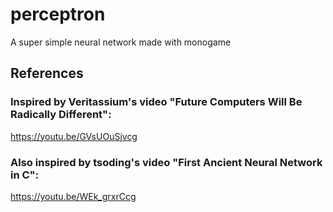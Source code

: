 ﻿# perceptron
A super simple neural network made with monogame

## References
### Inspired by Veritassium's video "Future Computers Will Be Radically Different":
https://youtu.be/GVsUOuSjvcg
### Also inspired by tsoding's video "First Ancient Neural Network in C": 
https://youtu.be/WEk_grxrCcg
